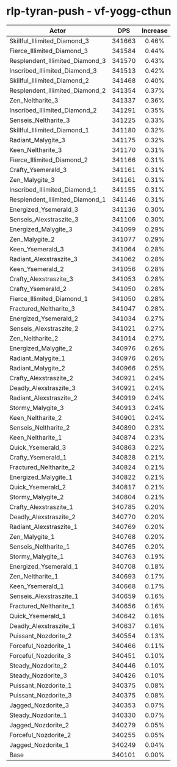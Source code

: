 # rlp-tyran-push - vf-yogg-cthun
| Actor | DPS | Increase |
|---|:---:|:---:|
|Skillful_Illimited_Diamond_3|341663|0.46%|
|Fierce_Illimited_Diamond_3|341584|0.44%|
|Resplendent_Illimited_Diamond_3|341570|0.43%|
|Inscribed_Illimited_Diamond_3|341513|0.42%|
|Skillful_Illimited_Diamond_2|341468|0.40%|
|Resplendent_Illimited_Diamond_2|341354|0.37%|
|Zen_Neltharite_3|341337|0.36%|
|Inscribed_Illimited_Diamond_2|341291|0.35%|
|Senseis_Neltharite_3|341225|0.33%|
|Skillful_Illimited_Diamond_1|341180|0.32%|
|Radiant_Malygite_3|341175|0.32%|
|Keen_Neltharite_3|341170|0.31%|
|Fierce_Illimited_Diamond_2|341166|0.31%|
|Crafty_Ysemerald_3|341161|0.31%|
|Zen_Malygite_3|341161|0.31%|
|Inscribed_Illimited_Diamond_1|341155|0.31%|
|Resplendent_Illimited_Diamond_1|341146|0.31%|
|Energized_Ysemerald_3|341136|0.30%|
|Senseis_Alexstraszite_3|341106|0.30%|
|Energized_Malygite_3|341099|0.29%|
|Zen_Malygite_2|341077|0.29%|
|Keen_Ysemerald_3|341064|0.28%|
|Radiant_Alexstraszite_3|341062|0.28%|
|Keen_Ysemerald_2|341056|0.28%|
|Crafty_Alexstraszite_3|341053|0.28%|
|Crafty_Ysemerald_2|341050|0.28%|
|Fierce_Illimited_Diamond_1|341050|0.28%|
|Fractured_Neltharite_3|341047|0.28%|
|Energized_Ysemerald_2|341034|0.27%|
|Senseis_Alexstraszite_2|341021|0.27%|
|Zen_Neltharite_2|341014|0.27%|
|Energized_Malygite_2|340976|0.26%|
|Radiant_Malygite_1|340976|0.26%|
|Radiant_Malygite_2|340966|0.25%|
|Crafty_Alexstraszite_2|340921|0.24%|
|Deadly_Alexstraszite_3|340921|0.24%|
|Radiant_Alexstraszite_2|340919|0.24%|
|Stormy_Malygite_3|340913|0.24%|
|Keen_Neltharite_2|340901|0.24%|
|Senseis_Neltharite_2|340890|0.23%|
|Keen_Neltharite_1|340874|0.23%|
|Quick_Ysemerald_3|340863|0.22%|
|Crafty_Ysemerald_1|340828|0.21%|
|Fractured_Neltharite_2|340824|0.21%|
|Energized_Malygite_1|340822|0.21%|
|Quick_Ysemerald_2|340817|0.21%|
|Stormy_Malygite_2|340804|0.21%|
|Crafty_Alexstraszite_1|340785|0.20%|
|Deadly_Alexstraszite_2|340770|0.20%|
|Radiant_Alexstraszite_1|340769|0.20%|
|Zen_Malygite_1|340768|0.20%|
|Senseis_Neltharite_1|340765|0.20%|
|Stormy_Malygite_1|340763|0.19%|
|Energized_Ysemerald_1|340708|0.18%|
|Zen_Neltharite_1|340693|0.17%|
|Keen_Ysemerald_1|340668|0.17%|
|Senseis_Alexstraszite_1|340659|0.16%|
|Fractured_Neltharite_1|340656|0.16%|
|Quick_Ysemerald_1|340642|0.16%|
|Deadly_Alexstraszite_1|340637|0.16%|
|Puissant_Nozdorite_2|340554|0.13%|
|Forceful_Nozdorite_1|340466|0.11%|
|Forceful_Nozdorite_3|340451|0.10%|
|Steady_Nozdorite_2|340446|0.10%|
|Steady_Nozdorite_3|340426|0.10%|
|Puissant_Nozdorite_1|340375|0.08%|
|Puissant_Nozdorite_3|340375|0.08%|
|Jagged_Nozdorite_3|340353|0.07%|
|Steady_Nozdorite_1|340330|0.07%|
|Jagged_Nozdorite_2|340279|0.05%|
|Forceful_Nozdorite_2|340255|0.05%|
|Jagged_Nozdorite_1|340249|0.04%|
|Base|340101|0.00%|

